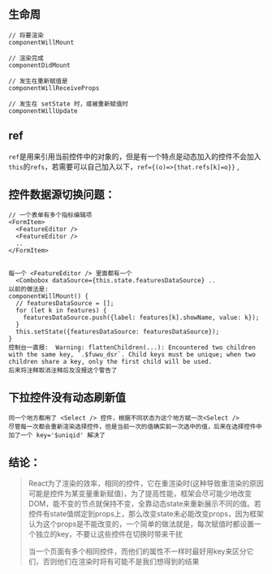 ## 生命周

```
// 将要渲染
componentWillMount    

// 渲染完成
componentDidMount

// 发生在重新赋值是
componentWillReceiveProps

// 发生在 setState 时，或被重新赋值时
componentWillUpdate        

```

## ref

`ref`是用来引用当前控件中的对象的，但是有一个特点是动态加入的控件不会加入`this`的`refs`，若需要可以自己加入以下，`ref={(o)=>{that.refs[k]=o}}` ,

## 控件数据源切换问题：

    // 一个表单有多个指标编辑项  
    <FormItem>
      <FeatureEditor />
      <FeatureEditor />
      ..
    </FormItem>


    每一个 <FeatureEditor /> 里面都有一个
      <Combobox dataSource={this.state.featuresDataSource} ..
    以前的做法是:
    componentWillMount() {
      // featuresDataSource = [];
      for (let k in features) {    
        featuresDataSource.push({label: features[k].showName, value: k});
      }
      this.setState({featuresDataSource: featuresDataSource});
    }
    控制台一直报:  Warning: flattenChildren(...): Encountered two children with the same key, `.$fuwu_dsr`. Child keys must be unique; when two children share a key, only the first child will be used.
    后来将注释取消注释后及没报这个警告了

## 下拉控件没有动态刷新值

```
同一个地方都用了 <Select /> 控件，根据不同状态为这个地方赋一次<Select />
尽管每一次都会重新渲染选择控件，但是当前一次的值确实前一次选中的值，后来在选择控件中加了一个 key='$uniqid' 解决了
```

## 结论：

> React为了渲染的效率，相同的控件，它在重渲染时\(这种导致重渲染的原因可能是控件为某变量重新赋值\)，为了提高性能，框架会尽可能少地改变DOM，能不变的节点就保持不变，全靠动态state来重新展示不同的值。若控件有state值绑定到props上，那么改变state未必能改变props，因为框架认为这个props是不能改变的，一个简单的做法就是，每次赋值时都设置一个独立的key，不要让这些控件在切换时带来干扰
> 
> 当一个页面有多个相同控件，而他们的属性不一样时最好用key来区分它们，否则他们在渲染时将有可能不是我们想得到的结果

